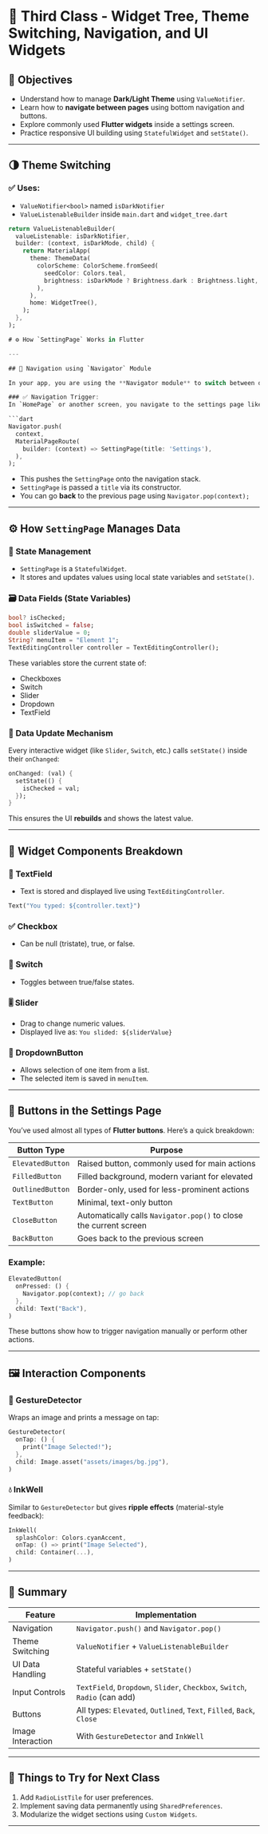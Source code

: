 
# 📘 Third Class - Widget Tree, Theme Switching, Navigation, and UI Widgets

## 🧠 Objectives
- Understand how to manage **Dark/Light Theme** using `ValueNotifier`.
- Learn how to **navigate between pages** using bottom navigation and buttons.
- Explore commonly used **Flutter widgets** inside a settings screen.
- Practice responsive UI building using `StatefulWidget` and `setState()`.

---

## 🌗 Theme Switching

### ✅ Uses:
- `ValueNotifier<bool>` named `isDarkNotifier`
- `ValueListenableBuilder` inside `main.dart` and `widget_tree.dart`

```dart
return ValueListenableBuilder(
  valueListenable: isDarkNotifier,
  builder: (context, isDarkMode, child) {
    return MaterialApp(
      theme: ThemeData(
        colorScheme: ColorScheme.fromSeed(
          seedColor: Colors.teal,
          brightness: isDarkMode ? Brightness.dark : Brightness.light,
        ),
      ),
      home: WidgetTree(),
    );
  },
);

# ⚙️ How `SettingPage` Works in Flutter

---

## 🧭 Navigation using `Navigator` Module

In your app, you are using the **Navigator module** to switch between different screens.

### ✅ Navigation Trigger:
In `HomePage` or another screen, you navigate to the settings page like this:

```dart
Navigator.push(
  context,
  MaterialPageRoute(
    builder: (context) => SettingPage(title: 'Settings'),
  ),
);
```

- This pushes the `SettingPage` onto the navigation stack.
- `SettingPage` is passed a `title` via its constructor.
- You can go **back** to the previous page using `Navigator.pop(context);`

---

## ⚙️ How `SettingPage` Manages Data

### 🧠 State Management
- `SettingPage` is a `StatefulWidget`.
- It stores and updates values using local state variables and `setState()`.

### 🗃️ Data Fields (State Variables)
```dart
bool? isChecked;
bool isSwitched = false;
double sliderValue = 0;
String? menuItem = "Element 1";
TextEditingController controller = TextEditingController();
```

These variables store the current state of:
- Checkboxes
- Switch
- Slider
- Dropdown
- TextField

### 🔄 Data Update Mechanism
Every interactive widget (like `Slider`, `Switch`, etc.) calls `setState()` inside their `onChanged`:

```dart
onChanged: (val) {
  setState(() {
    isChecked = val;
  });
}
```

This ensures the UI **rebuilds** and shows the latest value.

---

## 🧰 Widget Components Breakdown

### 📝 TextField
- Text is stored and displayed live using `TextEditingController`.

```dart
Text("You typed: ${controller.text}")
```

### ✅ Checkbox
- Can be null (tristate), true, or false.

### 🔀 Switch
- Toggles between true/false states.

### 🎚️ Slider
- Drag to change numeric values.
- Displayed live as: `You slided: ${sliderValue}`

### 🔽 DropdownButton
- Allows selection of one item from a list.
- The selected item is saved in `menuItem`.

---

## 🎯 Buttons in the Settings Page

You’ve used almost all types of **Flutter buttons**. Here’s a quick breakdown:

| Button Type       | Purpose                                                                 |
|--------------------|-------------------------------------------------------------------------|
| `ElevatedButton`   | Raised button, commonly used for main actions                          |
| `FilledButton`     | Filled background, modern variant for elevated                         |
| `OutlinedButton`   | Border-only, used for less-prominent actions                           |
| `TextButton`       | Minimal, text-only button                                               |
| `CloseButton`      | Automatically calls `Navigator.pop()` to close the current screen      |
| `BackButton`       | Goes back to the previous screen                                       |

### Example:
```dart
ElevatedButton(
  onPressed: () {
    Navigator.pop(context); // go back
  },
  child: Text("Back"),
)
```

These buttons show how to trigger navigation manually or perform other actions.

---

## 🖼️ Interaction Components

### 📸 GestureDetector
Wraps an image and prints a message on tap:
```dart
GestureDetector(
  onTap: () {
    print("Image Selected!");
  },
  child: Image.asset("assets/images/bg.jpg"),
)
```

### 💧 InkWell
Similar to `GestureDetector` but gives **ripple effects** (material-style feedback):
```dart
InkWell(
  splashColor: Colors.cyanAccent,
  onTap: () => print("Image Selected"),
  child: Container(...),
)
```

---

## 📂 Summary

| Feature             | Implementation                                                                 |
|----------------------|---------------------------------------------------------------------------------|
| Navigation           | `Navigator.push()` and `Navigator.pop()`                                       |
| Theme Switching      | `ValueNotifier` + `ValueListenableBuilder`                                     |
| UI Data Handling     | Stateful variables + `setState()`                                               |
| Input Controls       | `TextField`, `Dropdown`, `Slider`, `Checkbox`, `Switch`, `Radio` (can add)     |
| Buttons              | All types: `Elevated`, `Outlined`, `Text`, `Filled`, `Back`, `Close`           |
| Image Interaction    | With `GestureDetector` and `InkWell`                                           |

---

## 📌 Things to Try for Next Class

1. Add `RadioListTile` for user preferences.
2. Implement saving data permanently using `SharedPreferences`.
3. Modularize the widget sections using `Custom Widgets`.

---
